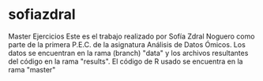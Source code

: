 # sofiazdral
Master Ejercicios
Este es el trabajo realizado por Sofía Zdral Noguero como parte de la primera P.E.C. de la asignatura Análisis de Datos Ómicos.
Los datos se encuentran en la rama (branch) "data" y los archivos resultantes del código en la rama "results". El código de R usado se encuentra en la rama "master"
